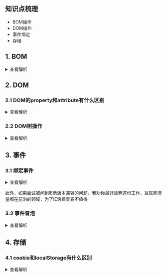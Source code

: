## 知识点梳理

* BOM操作
* DOM操作
* 事件绑定
* 存储

## 1. BOM

<details>
<summary>查看解析</summary>
BOM（浏览器对象模型是浏览器本身的一些信息的设置和获取，比如获取浏览器的宽度，高度，设置让浏览器跳转到哪个网址）

* navigator
* screen
* location
* history

这些对象就是一堆非常简单粗暴的API，没有任何技术含量，查一查文档就明白了了，面试官一般不会出太多这方面的题目，因为只要基础知识过关了，这些东西上网查一下就知道了

获取UA

```
var ua = navigator.userAgent
var isChrome = ua.indexOf('Chrome')
console.log(isChrome)
```

获取屏幕的高度和宽度

```
console.log(screen.width)
console.log(screen.height)
```

获取网址，协议，path，参数，hash等

```
// 例如当前网址是 https://juejin.im/timeline/frontend?a=10&b=10#some
console.log(location.href)  // https://juejin.im/timeline/frontend?a=10&b=10#some
console.log(location.protocol) // https:
console.log(location.pathname) // /timeline/frontend
console.log(location.search) // ?a=10&b=10
console.log(location.hash) // #some
```

此外，还有浏览器的前进和后退功能

```
history.back()
history.forward()
```
</details>

## 2. DOM

### 2.1 DOM的property和attribute有什么区别

<details>
<summary>查看解析</summary>
property是js的范畴，比如

```
// 通过 id 获取
var div1 = document.getElementById('div1') // 元素

// 通过 tagname 获取
var divList = document.getElementsByTagName('div')  // 集合
console.log(divList.length)
console.log(divList[0])
```
而attribute则是html元素的属性

```
var pList = document.querySelectorAll('p')
var p = pList[0]
p.getAttribute('data-name')
p.setAttribute('data-name', 'juejin')
p.getAttribute('style')
p.setAttribute('style', 'font-size:30px;')
```

</details>

### 2.2 DOM树操作

<details>
<summary>查看解析</summary>
新增节点

```
var div1 = document.getElementById('div1')

// 添加新节点
var p1 = document.createElement('p')
p1.innerHTML = 'this is p1'
div1.appendChild(p1) // 添加新创建的元素

// 移动已有节点。注意，这里是“移动”，并不是拷贝
var p2 = document.getElementById('p2')
div1.appendChild(p2)
```

获取父元素

```
var div1 = document.getElementById('div1')
var parent = div1.parentElement
```

获取子元素

```
var div1 = document.getElementById('div1')
var child = div1.childNodes
```

删除节点

```
var div1 = document.getElementById('div1')
var child = div1.childNodes
div1.removeChild(child[0])
```
</details>

## 3. 事件

### 3.1 绑定事件

<details>
<summary>查看解析</summary>

为了增加复用性和减少耦合性，我们可以这么做

```
// 通用的事件绑定函数
function bindEvent(elem, type, fn) {
    elem.addEventListener(type, fn)
}
var a = document.getElementById('link1')
// 写起来更加简单了
bindEvent(a, 'click', function(e) {
    e.preventDefault() // 阻止默认行为
    alert('clicked')
})
```

</details>
 
 此外，如果面试被问到IE低版本兼容的问题，我劝你最好放弃这份工作，互联网流量都在前沿的领域，为了IE浪费青春不值得
 
###  3.2 事件冒泡

<details>
<summary>查看解析</summary>

</details>

## 4. 存储

### 4.1 cookie和localStorage有什么区别

<details>
<summary>查看解析</summary>
cookie本身不是用来做服务端存储的，它适用于服务器和客户端之间进行信息传递的，因此我们每个http请求都带着cookie，但是cookie也具备着浏览器端存储的能力，例如记住用户名和密码，所以可以被开发者用上了。

使用方法`document.cookie = ...`

缺点

* 存储量太小（4kb）
* 所有http都带着，影响获取资源的效率
* API简单，需要封装才能用

localStorage和sessionStorage

* 存储量增大
* 不会带到http请求中
* 适用于数据存储
</details>